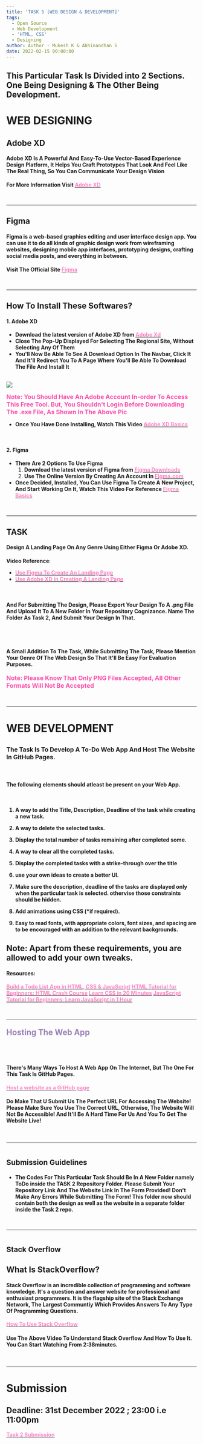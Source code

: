 ```yaml
---
title: 'TASK 5 [WEB DESIGN & DEVELOPMENT]'
tags:
  - Open Source
  - Web Development
  - 'HTML, CSS'
  - Designing
author: Author - Mukesh K & Abhinandhan S
date: 2022-02-15 00:00:00
---
```

## This Particular Task Is Divided into 2 Sections. One Being Designing & The Other Being Development.

# WEB DESIGNING

## Adobe XD
#### Adobe XD Is A Powerful And Easy-To-Use Vector-Based Experience Design Platform, It Helps You Craft Prototypes That Look And Feel Like The Real Thing, So You Can Communicate Your Design Vision 

<b> For More Information Visit </b>[<b><span style="color: #FE83C6">Adobe XD</span></b>](https://www.adobe.com/in/products/xd/learn/get-started/what-is-adobe-xd-used-for.html)

<br> 

<hr>

## Figma

#### Figma is a web-based graphics editing and user interface design app. You can use it to do all kinds of graphic design work from wireframing websites, designing mobile app interfaces, prototyping designs, crafting social media posts, and everything in between.

<b> Visit The Official Site </b>  [<b><span style="color: #FE83C6">Figma</span></b>](https://www.figma.com/) 

<br>

<hr>

## How To Install These Softwares?

#### 1. Adobe XD

- <b> Download the latest version of Adobe XD from </b> [<b><span style="color: #FE83C6">Adobe Xd</span></b>](https://www.adobe.com/sg/products/xd/switcher.html)  
- <b> Close The Pop-Up Displayed For Selecting The Regional Site, Without Selecting Any Of Them</b>
- <b> You'll Now Be Able To See A Download Option In The Navbar, Click It And It'll Redirect You To A Page Where You'll Be Able To Download The File And Install It</b>

<br>

<img src="/images/Adobe.png">

<br>

<b><span style="color: #FA4EAB; font-size: 1rem;"> Note: You Should Have An Adobe Account In-order To Access This Free Tool. But, You Shouldn't Login Before Downloading The .exe File, As Shown In The Above Pic</span></b>

- <b>Once You Have Done Installing, Watch This Video </b> [<b><span style="color: #FE83C6">Adobe XD Basics</span></b>](https://www.youtube.com/watch?v=JttI6YpmPGI)

<br>

#### 2. Figma 
- <b>There Are 2 Options To Use Figma</b>
    1. <b> Download the latest version of Figma from </b> [<b><span      style="color: #FE83C6">Figma Downloads</span></b>](https://www.figma.com/downloads/)
    2. <b> Use The Online Version By Creating An Account In </b> [<b><span      style="color: #FE83C6">Figma.com</span></b>](https://www.figma.com/)
- <b> Once Decided, Installed, You Can Use Figma To Create A New Project, And Start Working On It, Watch This Video For Reference </b>[<b><span style="color: #FE83C6">Figma Basics</span></b>](https://www.youtube.com/watch?v=jk1T0CdLxwU)

<br>

<hr>

## TASK

#### Design A Landing Page On Any Genre Using Either Figma Or Adobe XD.
**Video Reference**: 
- [<b><span style="color: #FE83C6">Use Figma To Create An Landing Page</span><b>](https://www.youtube.com/watch?v=NB1mn2YVF8Q)
- [<b><span style="color: #FE83C6">Use Adobe XD In Creating A Landing Page</span><b>](https://www.youtube.com/watch?v=YxTngjYMufc)

<br>

#### And For Submitting The Design, Please Export Your Design To A .png File And Upload It To A New Folder In Your Repository Cognizance. Name The Folder As Task 2, And Submit Your Design In That.

<br/>
<br/>

#### A Small Addition To The Task, While Submitting The Task, Please Mention Your Genre Of The Web Design So That It'll Be Easy For Evaluation Purposes.

<b><span style="color: #FA4EAB; font-size: 1rem;"> Note: Please Know That Only PNG Files Accepted, All Other Formats Will Not Be Accepted</span></b>

<br>

<hr>

# WEB DEVELOPMENT

## <span style="font-size: 1rem;">The Task Is To Develop A To-Do Web App And Host The Website In GitHub Pages. </style>

<br>

#### The following elements should atleast be present on your Web App.

<br>

<b>

1. A way to add the Title, Description, Deadline of the task while creating a new task.

2. A way to delete the selected tasks.

3. Display the total number of tasks remaining after completed some.

4. A way to clear all the completed tasks.

5. Display the completed tasks with a strike-through over the title

6. use your own ideas to create a better UI.

7. Make sure the description, deadline of the tasks are displayed only when the particular task is selected. othervise those constraints should be hidden.

8. Add animations using CSS (*if required).

9. Easy to read fonts, with appropriate colors, font sizes, and spacing are to be encouraged with an addition to the relevant backgrounds.

</b>

## Note: Apart from these requirements, you are allowed to add your own tweaks.
#### Resources:
[<b><span style="color: #FE83C6">Build a Todo List App in HTML, CSS & JavaScript</span></b>](https://youtu.be/6eFwtaZf6zc)
[<b><span style="color: #FE83C6">HTML Tutorial for Beginners: HTML Crash Course</span></b>](https://youtu.be/qz0aGYrrlhU)
[<b><span style="color: #FE83C6">Learn CSS in 20 Minutes</span></b>](https://youtu.be/1PnVor36_40)
[<b><span style="color: #FE83C6">JavaScript Tutorial for Beginners: Learn JavaScript in 1 Hour</span></b>](https://youtu.be/W6NZfCO5SIk)

<br>

<hr>

#### <b><span style="color: #9D84B7; font-size: 1.3rem">Hosting The Web App</span></b>

<br>
<br>

#### There's Many Ways To Host A Web App On The Internet, But The One For This Task Is GitHub Pages.

[<b><span style="color: #FE83C6">Host a website as a GitHub page</span></b>](https://www.youtube.com/watch?v=8hrJ4oN1u_8)

#### Do Make That U Submit Us The Perfect URL For Accessing The Website! Please Make Sure You Use The Correct URL, Otherwise, The Website Will Not Be Accessible! And It'll Be A Hard Time For Us And You To Get The Website Live!

<br>

<hr>

# <b><span style="font-size: 1.2rem">Submission Guidelines</span></b>

- <b>The Codes For This Particular Task Should Be In A New Folder namely ToDo inside the TASK 2 Repository Folder. Please Submit Your Repository Link And The Website Link In The Form Provided! Don't Make Any Errors While Submitting The Form! This folder now should contain both the design as well as the website in a separate folder inside the Task 2 repo.</b>

<br>

<hr>

# <b><span style="font-size: 1.2rem">Stack Overflow</span></b>

## What Is StackOverflow?

#### Stack Overflow is an incredible collection of programming and software knowledge. It's a question and answer website for professional and enthusiast programmers. It is the flagship site of the Stack Exchange Network, The Largest Communtiy Which Provides Answers To Any Type Of Programming Questions.

[<b><span style="color: #FE83C6">How To Use Stack Overflow</span></b>](https://youtu.be/sMIslcynm0Q)

#### Use The Above Video To Understand Stack Overflow And How To Use It. You Can Start Watching From 2:38minutes.

<br>

<hr>

# Submission 
## Deadline: <b>31st December 2022 ; 23:00 i.e 11:00pm </b>
[<b><span style="color: #FE83C6">Task 2 Submission</b></span>](https://forms.gle/aGfGkfLqCmXJzzay7)

<br>
